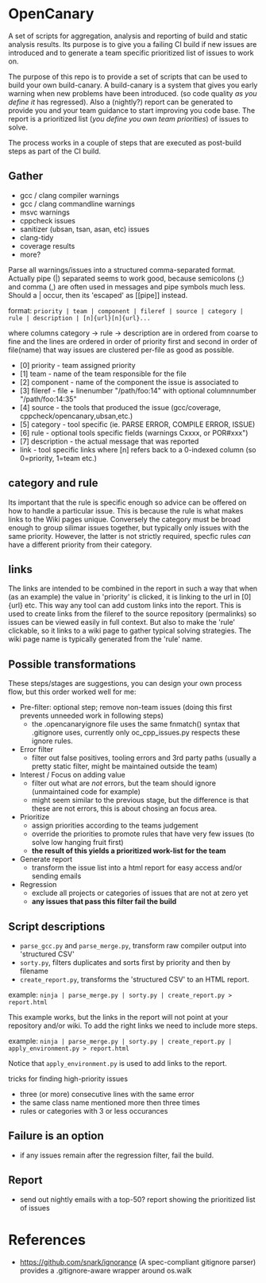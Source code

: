 # OpenCanary
A set of scripts for aggregation, analysis and reporting of build and static analysis results.
Its purpose is to give you a failing CI build if new issues are introduced and to generate a team specific prioritized list of issues to work on.

The purpose of this repo is to provide a set of scripts that can be used to build your own build-canary.
A build-canary is a system that gives you early warning when new problems have been introduced. (so code quality _as you define it_ has regressed). Also a (nightly?) report can be generated to provide you and your team guidance to start improving you code base. The report is a prioritized list (_you define you own team priorities_) of issues to solve.

The process works in a couple of steps that are executed as post-build steps as part of the CI build.

## Gather
- gcc / clang compiler warnings
- gcc / clang commandline warnings
- msvc warnings
- cppcheck issues
- sanitizer (ubsan, tsan, asan, etc) issues 
- clang-tidy
- coverage results
- more?

Parse all warnings/issues into a structured comma-separated format. Actually pipe (|) separated seems to work good, because semicolons (;) and comma (,) are often used in messages and pipe symbols much less. Should a | occur, then its 'escaped' as [[pipe]] instead.

format:
`priority | team | component | fileref | source | category | rule | description | [n]{url}[n]{url}... `

where columns category -> rule -> description are in ordered from coarse to fine
and the lines are ordered in order of priority first and second in order of file(name)
that way issues are clustered per-file as good as possible.

* [0] priority - team assigned priority
* [1] team - name of the team responsible for the file
* [2] component - name of the component the issue is associated to 
* [3] fileref - file + linenumber "/path/foo:14" with optional columnnumber "/path/foo:14:35"
* [4] source - the tools that produced the issue (gcc/coverage, cppcheck/opencanary,ubsan,etc.)
* [5] category - tool specific (ie. PARSE ERROR, COMPILE ERROR, ISSUE)
* [6] rule - optional tools specific fields (warnings Cxxxx, or POR#xxx")
* [7] description - the actual message that was reported
* link - tool specific links where [n] refers back to a 0-indexed column (so 0=priority, 1=team etc.)

## category and rule 
Its important that the rule is specific enough so advice can be offered on how to handle a particular issue. This is because the rule is what makes links to the Wiki pages unique. Conversely the category must be broad enough to group silimar issues together, but typically only issues with the same priority. However, the latter is not strictly required, specfic rules _can_ have a different priority from their category. 

## links
The links are intended to be combined in the report in such a way that when (as an example) the value in 'priority' is clicked, it is linking to the url in [0]{url} etc. This way any tool can add custom links into the report. This is used to create links from the fileref to the source repository (permalinks) so issues can be viewed easily in full context. But also to make the 'rule' clickable, so it links to a wiki page to gather typical solving strategies. The wiki page name is typically generated from the 'rule' name.


## Possible transformations 

These steps/stages are suggestions, you can design your own process flow, but this order worked well for me:

- Pre-filter: optional step; remove non-team issues (doing this first prevents unneeded work in following steps) 
  - the .opencanaryignore file uses the same fnmatch() syntax that .gitignore uses, currently only oc_cpp_issues.py 
    respects these ignore rules.
- Error filter 
  - filter out false positives, tooling errors and 3rd party paths (usually a pretty static filter, might be maintained outside the team)
- Interest / Focus on adding value
  - filter out what are _not_ errors, but the team should ignore (unmaintained code for example)
  - might seem similar to the previous stage, but the difference is that these are not errors, this is about chosing an focus area.
- Prioritize 
  - assign priorities according to the teams judgement
  - override the priorities to promote rules that have very few issues (to solve low hanging fruit first)
  - **the result of this yields a prioritized work-list for the team**
- Generate report
  - transform the issue list into a html report for easy access and/or sending emails 
- Regression
   - exclude all projects or categories of issues that are not at zero yet
  - **any issues that pass this filter fail the build**

## Script descriptions

- `parse_gcc.py` and `parse_merge.py`, transform raw compiler output into 'structured CSV'
- `sorty.py`, filters duplicates and sorts first by priority and then by filename
- `create_report.py`, transforms the 'structured CSV' to an HTML report.

example: `ninja | parse_merge.py | sorty.py | create_report.py > report.html`

This example works, but the links in the report will not point at your repository and/or wiki.
To add the right links we need to include more steps.

example: `ninja | parse_merge.py | sorty.py | create_report.py | apply_environment.py > report.html`

Notice that `apply_environment.py` is used to add links to the report.


tricks for finding high-priority issues
- three (or more) consecutive lines with the same error
- the same class name mentioned more then three times
- rules or categories with 3 or less occurances
 
## Failure is an option

- if any issues remain after the regression filter, fail the build.

## Report

- send out nightly emails with a top-50? report showing the prioritized list of issues

# References

- https://github.com/snark/ignorance (A spec-compliant gitignore parser) provides a .gitignore-aware wrapper around os.walk

